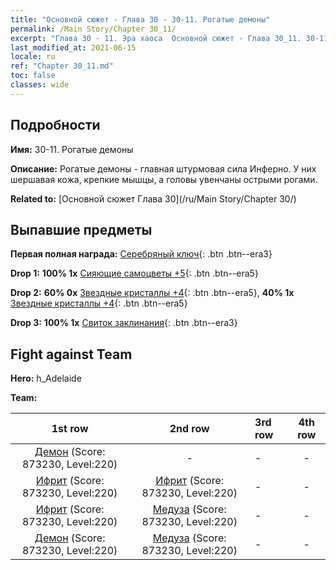 ```yaml
---
title: "Основной сюжет - Глава 30 - 30-11. Рогатые демоны"
permalink: /Main Story/Chapter 30_11/
excerpt: "Глава 30 - 11. Эра хаоса  Основной сюжет - Глава 30_11. 30-11. Рогатые демоны"
last_modified_at: 2021-06-15
locale: ru
ref: "Chapter 30_11.md"
toc: false
classes: wide
---
```


## Подробности

 **Имя:** 30-11. Рогатые демоны

 **Описание:** Рогатые демоны - главная штурмовая сила Инферно. У них шершавая кожа, крепкие мышцы, а головы увенчаны острыми рогами.

 **Related to:** [Основной сюжет Глава 30](/ru/Main Story/Chapter 30/)

## Выпавшие предметы

 **Первая полная награда:** [Серебряный ключ](/ItemsRU/con_693/){: .btn .btn--era3}

 **Drop 1:** **100% 1x** [Сияющие самоцветы +5](/ItemsRU/mat_100/){: .btn .btn--era5}

 **Drop 2:** **60% 0x** [Звездные кристаллы +4](/ItemsRU/mat_94/){: .btn .btn--era5}, **40% 1x** [Звездные кристаллы +4](/ItemsRU/mat_94/){: .btn .btn--era5}

 **Drop 3:** **100% 1x** [Свиток заклинания](/ItemsRU/con_694/){: .btn .btn--era3}


## Fight against Team
 **Hero:** h_Adelaide

 **Team:**


  | 1st row | 2nd row | 3rd row | 4th row |
  |:----:|:----:|:----|:----:|
  | [Демон](/ru/units/Demon/) (Score: 873230, Level:220)  | - | - | - |
  | [Ифрит](/ru/units/Efreeti/) (Score: 873230, Level:220)  | [Ифрит](/ru/units/Efreeti/) (Score: 873230, Level:220)  | - | - |
  | [Ифрит](/ru/units/Efreeti/) (Score: 873230, Level:220)  | [Медуза](/ru/units/Medusa/) (Score: 873230, Level:220)  | - | - |
  | [Демон](/ru/units/Demon/) (Score: 873230, Level:220)  | [Медуза](/ru/units/Medusa/) (Score: 873230, Level:220)  | - | - |


